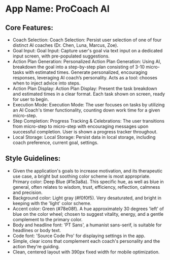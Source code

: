 # **App Name**: ProCoach AI

## Core Features:

- Coach Selection: Coach Selection: Persist user selection of one of four distinct AI coaches (Dr. Chen, Luna, Marcus, Zoe).
- Goal Input: Goal Input: Capture user's goal via text input on a dedicated input screen, with pre-populated suggestions.
- Action Plan Generation: Personalized Action Plan Generation: Using AI, breakdown the goal into a step-by-step plan consisting of 3-10 micro-tasks with estimated times. Generate personalized, encouraging responses, leveraging AI coach’s personality. Acts as a tool: chooses when to inject advice into steps.
- Action Plan Display: Action Plan Display: Present the task breakdown and estimated times in a clear format. Each task shown on screen, ready for user to begin.
- Execution Mode: Execution Mode:  The user focuses on tasks by utilizing an AI Coach's timer functionality, counting down work time for a given micro-step.
- Step Completion: Progress Tracking & Celebrations: The user transitions from micro-step to micro-step with encouraging messages upon successful completion. User is shown a progress tracker throughout.
- Local Storage: Local Storage: Persist data in local storage, including coach preference, current goal, settings.

## Style Guidelines:

- Given the application's goals to increase motivation, and its therapeutic use case, a bright but soothing color scheme is most appropriate. Primary color: Deep Blue (#1e3a8a). This specific hue, as well as blue in general, often relates to wisdom, trust, efficiency, reflection, calmness and precision.
- Background color: Light gray (#f0f0f5). Very desaturated, and bright in keeping with the 'light' color scheme.
- Accent color: Green (#78e08f). A hue approximately 30 degrees 'left' of blue on the color wheel; chosen to suggest vitality, energy, and a gentle complement to the primary color.
- Body and headline font: 'PT Sans', a humanist sans-serif, is suitable for headlines or body text.
- Code font: 'Source Code Pro' for displaying settings in the app.
- Simple, clear icons that complement each coach's personality and the action they're guiding.
- Clean, centered layout with 390px fixed width for mobile optimization.